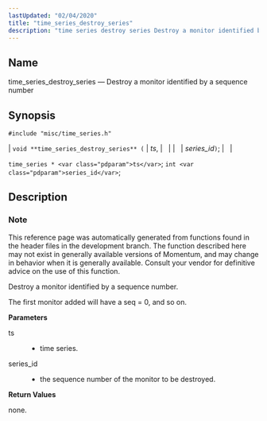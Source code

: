 ```yaml
---
lastUpdated: "02/04/2020"
title: "time_series_destroy_series"
description: "time series destroy series Destroy a monitor identified by a sequence number void time series destroy series ts series id time series ts int series id This reference page was automatically generated from functions found in the header files in the development branch The function described here may not exist..."
---
```


<a name="apis.time_series_destroy_series"></a> 
## Name

time_series_destroy_series — Destroy a monitor identified by a sequence number

## Synopsis

`#include "misc/time_series.h"`

| `void **time_series_destroy_series** (` | <var class="pdparam">ts</var>, |   |
|   | <var class="pdparam">series_id</var>`)`; |   |

`time_series * <var class="pdparam">ts</var>`;
`int <var class="pdparam">series_id</var>`;<a name="idp63672000"></a> 
## Description

### Note

This reference page was automatically generated from functions found in the header files in the development branch. The function described here may not exist in generally available versions of Momentum, and may change in behavior when it is generally available. Consult your vendor for definitive advice on the use of this function.

Destroy a monitor identified by a sequence number.

The first monitor added will have a seq = 0, and so on.

**<a name="idp63675376"></a> Parameters**

<dl class="variablelist">

<dt>ts</dt>

<dd>

- time series.

</dd>

<dt>series_id</dt>

<dd>

- the sequence number of the monitor to be destroyed.

</dd>

</dl>

**<a name="idp63680240"></a> Return Values**

none.